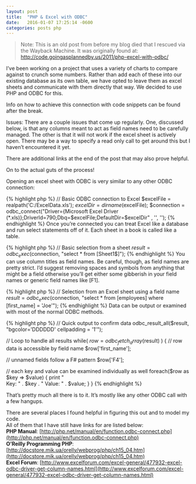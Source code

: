 ```yaml
---
layout: post
title:  "PHP & Excel with ODBC"
date:   2016-01-07 17:25:14 -0600
categories: posts php
---
```


> Note: This is an old post from before my blog died that I rescued via the Wayback Machine. It was originally found at: http://code.goingasplannedby.us/2011/php-excel-with-odbc/

I’ve been working on a project that uses a variety of charts to compare against to crunch some numbers.
Rather than add each of these into our existing database as its own table, we have opted to leave them as excel sheets and communicate with them directly that way. We decided to use PHP and ODBC for this.

Info on how to achieve this connection with code snippets can be found after the break.

Issues: There are a couple issues that come up regularly. One, discussed below, is that any columns meant to act as field names need to be carefully managed. The other is that it will not work if the excel sheet is actively open. There may be a way to specify a read only call to get around this but I haven’t encountered it yet.

There are additional links at the end of the post that may also prove helpful.

On to the actual guts of the process!

Opening an excel sheet with ODBC is very similar to any other ODBC connection:

{% highlight php %}
// Basic ODBC connection to Excel
$excelFile = realpath('C:/ExcelData.xls');
$excelDir = dirname($excelFile);
$connection = odbc_connect("Driver={Microsoft Excel Driver (*.xls)};DriverId=790;Dbq=$excelFile;DefaultDir=$excelDir" , '', '');
{% endhighlight %}
Once you’re connected you can treat Excel like a database and run select statements off of it.
Each sheet in a book is called like a table.

{% highlight php %}
// Basic selection from a sheet
$result = odbc_exec ($connection, "select * from [Sheet1$]");
{% endhighlight %}
You can use column titles as field names. Be careful, though, as field names are pretty strict.
I’d suggest removing spaces and symbols from anything that might be a field otherwise you’ll get either some gibberish in your field names or generic field names like [F1].

{% highlight php %}
// Selection from an Excel sheet using a field name
$result = odbc_exec($connection, "select * from [employees] where [first_name] = 'Joe'");
{% endhighlight %}
Data can be output or examined with most of the normal ODBC methods.

{% highlight php %}
// Quick output to confirm data
odbc_result_all($result, "bgcolor='DDDDDD' cellpadding = '1'");

// Loop to handle all results 
while( $row = odbc_fetch_array($result) )
{
    // row data is accessible by field name
   $row['first_name'];
   
   // unnamed fields follow a F# pattern
   $row['F4'];

   // each key and value can be examined individually as well
   foreach($row as $key => $value)
   {
      print "<br>Key: " . $key . " Value: " . $value;
   }
}
{% endhighlight %}

That’s pretty much all there is to it. It’s mostly like any other ODBC call with a few hangups.

There are several places I found helpful in figuring this out and to model my code.  
All of them that I have still have links for are listed below:  
**PHP Manual**: [http://php.net/manual/en/function.odbc-connect.php](http://php.net/manual/en/function.odbc-connect.php)  
**O’Reilly Programming PHP**: [http://docstore.mik.ua/orelly/webprog/php/ch15_04.htm](http://docstore.mik.ua/orelly/webprog/php/ch15_04.htm)  
**Excel Forum**: [http://www.excelforum.com/excel-general/477932-excel-odbc-driver-get-column-names.html](http://www.excelforum.com/excel-general/477932-excel-odbc-driver-get-column-names.html)  
